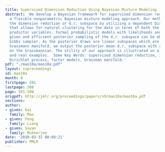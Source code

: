 ```yaml
---
title: Supervised Dimension Reduction Using Bayesian Mixture Modeling
abstract: 'We develop a Bayesian framework for supervised dimension reduction using
  a flexible nonparametric Bayesian mixture modeling approach. Our method retrieves
  the dimension reduction or d.r. subspace by utilizing a dependent Dirichlet process
  that allows for natural clustering for the data in terms of both the response and
  predictor variables. Formal probabilistic models with likelihoods and priors are
  given and efficient posterior sampling of the d.r. subspace can be obtained by a
  Gibbs sampler. As the posterior draws are linear subspaces which are points on a
  Grassmann manifold, we output the posterior mean d.r. subspace with respect to geodesics
  on the Grassmannian. The utility of our approach is illustrated on a set of simulated
  and real examples.  Some Key Words: supervised dimension reduction, inverse regression,
  Dirichlet process, factor models, Grassman manifold.'
pdf: "./mao10a/mao10a.pdf"
layout: inproceedings
id: mao10a
month: 0
firstpage: 501
lastpage: 508
page: 501-508
origpdf: http://jmlr.org/proceedings/papers/v9/mao10a/mao10a.pdf
sections: 
author:
- given: Kai
  family: Mao
- given: Feng
  family: Liang
- given: Sayan
  family: Mukherjee
date: '2010-03-31 00:08:21'
publisher: PMLR
---
```

